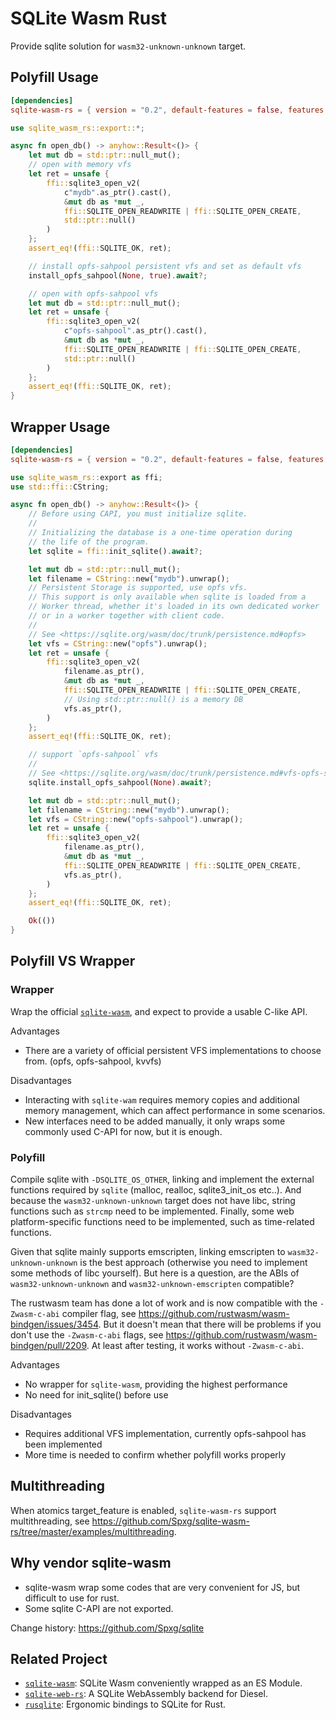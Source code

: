 # SQLite Wasm Rust

Provide sqlite solution for `wasm32-unknown-unknown` target.

## Polyfill Usage

```toml
[dependencies]
sqlite-wasm-rs = { version = "0.2", default-features = false, features = ["polyfill"] }
```

```rust
use sqlite_wasm_rs::export::*;

async fn open_db() -> anyhow::Result<()> {
    let mut db = std::ptr::null_mut();
    // open with memory vfs
    let ret = unsafe {
        ffi::sqlite3_open_v2(
            c"mydb".as_ptr().cast(),
            &mut db as *mut _,
            ffi::SQLITE_OPEN_READWRITE | ffi::SQLITE_OPEN_CREATE,
            std::ptr::null()
        )
    };
    assert_eq!(ffi::SQLITE_OK, ret);

    // install opfs-sahpool persistent vfs and set as default vfs
    install_opfs_sahpool(None, true).await?;

    // open with opfs-sahpool vfs
    let mut db = std::ptr::null_mut();
    let ret = unsafe {
        ffi::sqlite3_open_v2(
            c"opfs-sahpool".as_ptr().cast(),
            &mut db as *mut _,
            ffi::SQLITE_OPEN_READWRITE | ffi::SQLITE_OPEN_CREATE,
            std::ptr::null()
        )
    };
    assert_eq!(ffi::SQLITE_OK, ret);
}
```

## Wrapper Usage

```toml
[dependencies]
sqlite-wasm-rs = { version = "0.2", default-features = false, features = ["wrapper"] }
```

```rust
use sqlite_wasm_rs::export as ffi;
use std::ffi::CString;

async fn open_db() -> anyhow::Result<()> {
    // Before using CAPI, you must initialize sqlite.
    //
    // Initializing the database is a one-time operation during
    // the life of the program.
    let sqlite = ffi::init_sqlite().await?;

    let mut db = std::ptr::null_mut();
    let filename = CString::new("mydb").unwrap();
    // Persistent Storage is supported, use opfs vfs.
    // This support is only available when sqlite is loaded from a
    // Worker thread, whether it's loaded in its own dedicated worker
    // or in a worker together with client code.
    //
    // See <https://sqlite.org/wasm/doc/trunk/persistence.md#opfs>
    let vfs = CString::new("opfs").unwrap();
    let ret = unsafe {
        ffi::sqlite3_open_v2(
            filename.as_ptr(),
            &mut db as *mut _,
            ffi::SQLITE_OPEN_READWRITE | ffi::SQLITE_OPEN_CREATE,
            // Using std::ptr::null() is a memory DB
            vfs.as_ptr(),
        )
    };
    assert_eq!(ffi::SQLITE_OK, ret);

    // support `opfs-sahpool` vfs
    //
    // See <https://sqlite.org/wasm/doc/trunk/persistence.md#vfs-opfs-sahpool>
    sqlite.install_opfs_sahpool(None).await?;

    let mut db = std::ptr::null_mut();
    let filename = CString::new("mydb").unwrap();
    let vfs = CString::new("opfs-sahpool").unwrap();
    let ret = unsafe {
        ffi::sqlite3_open_v2(
            filename.as_ptr(),
            &mut db as *mut _,
            ffi::SQLITE_OPEN_READWRITE | ffi::SQLITE_OPEN_CREATE,
            vfs.as_ptr(),
        )
    };
    assert_eq!(ffi::SQLITE_OK, ret);

    Ok(())
}
```

## Polyfill VS Wrapper

### Wrapper

Wrap the official [`sqlite-wasm`](https://github.com/sqlite/sqlite-wasm), and expect to provide a usable C-like API.

Advantages
* There are a variety of official persistent VFS implementations to choose from. (opfs, opfs-sahpool, kvvfs)

Disadvantages
* Interacting with `sqlite-wam` requires memory copies and additional memory management,
which can affect performance in some scenarios.
* New interfaces need to be added manually, it only wraps some commonly used C-API for now, but it is enough.

### Polyfill

Compile sqlite with `-DSQLITE_OS_OTHER`, linking and implement the external functions required by `sqlite` (malloc, realloc, sqlite3_init_os etc..). And because the `wasm32-unknown-unknown` target does not have libc, string functions such as `strcmp` need to be implemented. Finally, some web platform-specific functions need to be implemented, such as time-related functions.

Given that sqlite mainly supports emscripten, linking emscripten to `wasm32-unknown-unknown` is the best approach (otherwise you need to implement some methods of libc yourself). But here is a question, are the ABIs of `wasm32-unknown-unknown` and `wasm32-unknown-emscripten` compatible?

The rustwasm team has done a lot of work and is now compatible with the `-Zwasm-c-abi` compiler flag, see <https://github.com/rustwasm/wasm-bindgen/issues/3454>. But it doesn't mean that there will be problems if you don't use the `-Zwasm-c-abi` flags, see <https://github.com/rustwasm/wasm-bindgen/pull/2209>. At least after testing, it works without `-Zwasm-c-abi`.

Advantages
* No wrapper for `sqlite-wasm`, providing the highest performance
* No need for init_sqlite() before use

Disadvantages
* Requires additional VFS implementation, currently opfs-sahpool has been implemented
* More time is needed to confirm whether polyfill works properly

## Multithreading

When atomics target_feature is enabled, `sqlite-wasm-rs` support multithreading, see <https://github.com/Spxg/sqlite-wasm-rs/tree/master/examples/multithreading>.

## Why vendor sqlite-wasm

* sqlite-wasm wrap some codes that are very convenient for JS, but difficult to use for rust.
* Some sqlite C-API are not exported.

Change history: <https://github.com/Spxg/sqlite>

## Related Project

* [`sqlite-wasm`](https://github.com/sqlite/sqlite-wasm): SQLite Wasm conveniently wrapped as an ES Module.
* [`sqlite-web-rs`](https://github.com/xmtp/sqlite-web-rs): A SQLite WebAssembly backend for Diesel.
* [`rusqlite`](https://github.com/rusqlite/rusqlite): Ergonomic bindings to SQLite for Rust.
